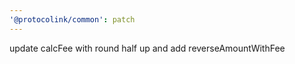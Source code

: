 ```yaml
---
'@protocolink/common': patch
---
```


update calcFee with round half up and add reverseAmountWithFee
